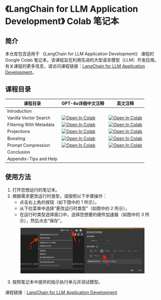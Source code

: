 # 《LangChain for LLM Application Development》 Colab 笔记本

## 简介

本仓库包含适用于 《LangChain for LLM Application Development》 课程的 Google Colab 笔记本。该课程旨在利用先进的大型语言模型（LLM）开发应用。有关课程的更多信息，请访问课程链接：[LangChain for LLM Application Development](https://learn.deeplearning.ai/courses/langchain/lesson/1/introduction)。

## 课程目录

| 课程目录               | GPT-4o详细中文注释                                                                                                                                            | 英文注释                                                                                                                                                  |
|----------------------|---------------------------------------------------------------------------------------------------------------------------------------------------------|-------------------------------------------------------------------------------------------------------------------------------------------------------|
| Introduction         |                                                                                                                                                         |                                                                                                                                                       |
| Vanilla Vector Search| [![Open In Colab](https://colab.research.google.com/assets/colab-badge.svg)](https://colab.research.google.com/drive/1HxQwNANxVhGer7kSsWh2_e7Sg-NE0Hb1) | [![Open In Colab](https://colab.research.google.com/assets/colab-badge.svg)](https://colab.research.google.com/drive/1-1Oj4dglgwYXKXD9WTg9i4hhpJMmup05) |
| Filtering With Metadata | [![Open In Colab](https://colab.research.google.com/assets/colab-badge.svg)](https://colab.research.google.com/drive/11JIhflzOaIghg4yXmVuBbE1QUFKWqG3L) | [![Open In Colab](https://colab.research.google.com/assets/colab-badge.svg)](https://colab.research.google.com/drive/1Qc_JabZ781uzo4jsgJgMtdL_3A7b7uda) |
| Projections         | [![Open In Colab](https://colab.research.google.com/assets/colab-badge.svg)](https://colab.research.google.com/drive/1_SEJs62ezJ38G3OYne-rWN-kKEAb-ovW) | [![Open In Colab](https://colab.research.google.com/assets/colab-badge.svg)](https://colab.research.google.com/drive/1Y95l9FuMvDU0Ls-AMGwm6aioWqcJIj4m) |
| Boosting            | [![Open In Colab](https://colab.research.google.com/assets/colab-badge.svg)](https://colab.research.google.com/drive/1BToqjdkO3bQTzJlOojXeFT3HaO-tfabf) | [![Open In Colab](https://colab.research.google.com/assets/colab-badge.svg)](https://colab.research.google.com/drive/147-s-eGjRwLPTkC8wtKBndrY6I52PW2b) |
| Prompt Compression   | [![Open In Colab](https://colab.research.google.com/assets/colab-badge.svg)](https://colab.research.google.com/drive/1yCDTAJ17JMSfkrnm-ZxE8xuAToOhW0ER) | [![Open In Colab](https://colab.research.google.com/assets/colab-badge.svg)](https://colab.research.google.com/drive/1TGcAQmPjo33CLy_e7CDTwjtghYHZswTq) |
| Conclusion          |                                                                                                                                                         |                                                                                                                                                       |
| Appendix-Tips and Help |                                                                                                                                                         |                                                                                                                                                       |

## 使用方法

1. 打开您想运行的笔记本。
2. 根据需求更改运行时类型，请按照以下步骤操作：
   - 点击右上角的按钮（如下图中的 1 所示）。
   - 从下拉菜单中选择“更改运行时类型”（如图中的 2 所示）。
   - 在运行时类型选择窗口中，选择您想要的硬件加速器（如图中的 3 所示），然后点击“保存”。

<p align="center">
   <img src="image/runtime.png" alt="更改运行时类型" width="80%">
</p>

3. 按照笔记本中提供的指示执行单元并测试模型。

课程链接：[LangChain for LLM Application Development](https://learn.deeplearning.ai/courses/langchain/lesson/1/introduction)

